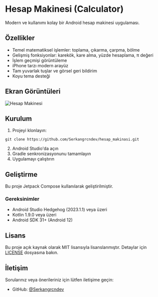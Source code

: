 # Hesap Makinesi (Calculator)

Modern ve kullanımı kolay bir Android hesap makinesi uygulaması.

## Özellikler

- Temel matematiksel işlemler: toplama, çıkarma, çarpma, bölme
- Gelişmiş fonksiyonlar: karekök, kare alma, yüzde hesaplama, π değeri
- İşlem geçmişi görüntüleme
- iPhone tarzı modern arayüz
- Tam yuvarlak tuşlar ve görsel geri bildirim
- Koyu tema desteği

## Ekran Görüntüleri

![Hesap Makinesi](screenshots/screenshot_1.png)

## Kurulum

1. Projeyi klonlayın:
```
git clone https://github.com/Serkangrcndev/hesap_makinasi.git
```

2. Android Studio'da açın
3. Gradle senkronizasyonunu tamamlayın
4. Uygulamayı çalıştırın

## Geliştirme

Bu proje Jetpack Compose kullanılarak geliştirilmiştir.

### Gereksinimler

- Android Studio Hedgehog (2023.1.1) veya üzeri
- Kotlin 1.9.0 veya üzeri
- Android SDK 31+ (Android 12)

## Lisans

Bu proje açık kaynak olarak MIT lisansıyla lisanslanmıştır. Detaylar için [LICENSE](LICENSE) dosyasına bakın.

## İletişim

Sorularınız veya önerileriniz için lütfen iletişime geçin:
- GitHub: [@Serkangrcndev](https://github.com/Serkangrcndev) 